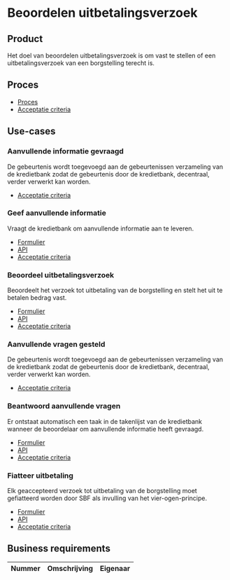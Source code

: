 # Beoordelen uitbetalingsverzoek

## Product

Het doel van beoordelen uitbetalingsverzoek is om vast te stellen of een uitbetalingsverzoek van een borgstelling terecht is.

<!-- einde -->

## Proces

* [Proces](proces.bpmn)
* [Acceptatie criteria](proces.feature)

## Use-cases

### Aanvullende informatie gevraagd

De gebeurtenis wordt toegevoegd aan de gebeurtenissen verzameling van de kredietbank zodat de gebeurtenis door de kredietbank, decentraal, verder verwerkt kan worden.

* [Acceptatie criteria](../../../verstuur-gebeurtenis.feature)

### Geef aanvullende informatie

Vraagt de kredietbank om aanvullende informatie aan te leveren.

* [Formulier](geef-aanvullende-informatie.user-task.yml)
* [API](geef-aanvullende-informatie.openapi.yml)
* [Acceptatie criteria](geef-aanvullende-informatie.feature)

### Beoordeel uitbetalingsverzoek

Beoordeelt het verzoek tot uitbetaling van de borgstelling en stelt het uit te betalen bedrag vast.

* [Formulier](beoordeel-uitbetaling-verzoek.user-task.yml)
* [API](beoordeel-uitbetaling-verzoek.openapi.yml)
* [Acceptatie criteria](beoordeel-uitbetaling-verzoek.feature)

### Aanvullende vragen gesteld

De gebeurtenis wordt toegevoegd aan de gebeurtenissen verzameling van de kredietbank zodat de gebeurtenis door de kredietbank, decentraal, verder verwerkt kan worden.

* [Acceptatie criteria](../../../verstuur-gebeurtenis.feature)

### Beantwoord aanvullende vragen

Er ontstaat automatisch een taak in de takenlijst van de kredietbank wanneer de beoordelaar om aanvullende informatie heeft gevraagd.

* [Formulier](beantwoord-aanvullende-vragen.user-task.yml)
* [API](beantwoord-aanvullende-vragen.openapi.yml)
* [Acceptatie criteria](beantwoord-aanvullende-vragen.feature)

### Fiatteer uitbetaling

Elk geaccepteerd verzoek tot uitbetaling van de borgstelling moet gefiatteerd worden door SBF als invulling van het vier-ogen-principe.

* [Formulier](fiatteer-uitbetaling.user-task.yml)
* [API](fiatteer-uitbetaling.openapi.yml)
* [Acceptatie criteria](fiatteer-uitbetaling.feature)

## Business requirements

| Nummer | Omschrijving                         | Eigenaar                  |
| -------| ------------------------------------ | ------------------------- |
